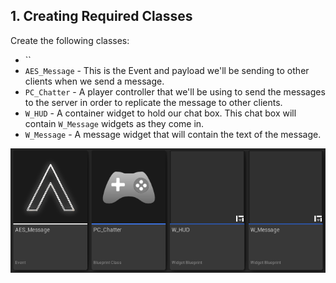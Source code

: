 ## 1. Creating Required Classes

Create the following classes:

- ``
- `AES_Message` - This is the Event and payload we'll be sending to other clients when we send a message.
- `PC_Chatter` - A player controller that we'll be using to send the messages to the server in order to replicate the message to other clients.
- `W_HUD` - A container widget to hold our chat box. This chat box will contain `W_Message` widgets as they come in.
- `W_Message` - A message widget that will contain the text of the message.

![image](../../img/Classes.png)